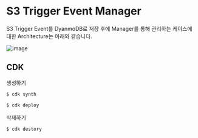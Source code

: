 # S3 Trigger Event Manager

S3 Trigger Event를 DyanmoDB로 저장 후에 Manager를 통해 관리하는 케이스에 대한 Architecture는 아래와 같습니다. 

![image](https://user-images.githubusercontent.com/52392004/166143582-f3edc1c0-2bfc-4e3c-9d2a-daff3e4abf37.png)

## CDK 

생성하기

```c
$ cdk synth

$ cdk deploy
````

삭제하기 

```c
$ cdk destory
```
